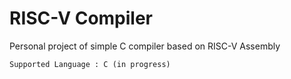 # RISC-V Compiler
Personal project of simple C compiler based on RISC-V Assembly

    Supported Language : C (in progress)
